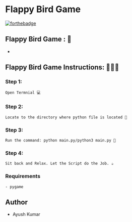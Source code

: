 # <b>Flappy Bird Game</b>

[![forthebadge](https://forthebadge.com/images/badges/made-with-python.svg)](https://forthebadge.com)

## Flappy Bird Game : 🚀

- 

## Flappy Bird Game Instructions: 👨🏻‍💻

### Step 1:

    Open Termnial 💻

### Step 2:

    Locate to the directory where python file is located 📂

### Step 3:

    Run the command: python main.py/python3 main.py 🧐

### Step 4:

    Sit back and Relax. Let the Script do the Job. ☕

### Requirements

    - pygame
    
## Author

   - Ayush Kumar
